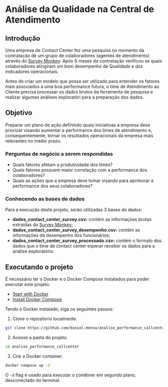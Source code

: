 # Análise da Qualidade na Central de Atendimento

## Introdução

Uma empresa de Contact Center fez uma pesquisa no momento da contratação de um grupo de colaboradores (agentes de atendimento) através do [Survey Monkey](https://pt.surveymonkey.com). Após 6 meses da contratação verificou se quais colaboradores atingiram um bom desempenho de Qualidade e dos indicadores operacionais.

Antes de criar um modelo que possa ser utilizado para entender os fatores mais associados a uma boa performance futura, o time de Atendimento ao Cliente precisa processar os dados brutos da ferramenta de pesquisa e realizar algumas análises exploratóri para a preparação dos dados.

## Objetivo

Preparar um plano de ação definindo quais iniciativas a empresa deve priorizar visando aumentar a performance dos times de atendimento e, consequentemente, tornar os resultados operacionais da empresa mais relevantes no médio prazo.

### Perguntas de negócio a serem respondidas

- Quais fatores afetam a produtividade dos times?
- Quais fatores possuem maior correlação com a performance dos colaboradores?
- Quais as ações que a empresa deve tomar visando para aprimorar a performance dos seus colaboradores?

### Conhecendo as bases de dados

Para a execução deste projeto, serão utilizadas 3 bases de dados:
- **dados_contact_center_survey.csv:** contém as informações brutas extraídas do [Survey Monkey](https://pt.surveymonkey.com);
- **dados_contact_center_survey_desempenho.csv:** contém as informações de desempenho dos funcionários;
- **dados_contact_center_survey_processado.csv:** contém o formato dos dados que o time de contact center esperar receber os dados para a análise exploratório.

## Executando o projeto

É necessário ter o Docker e o Docker Compose instalados para poder executar este projeto.

- [Start with Docker](https://www.docker.com/get-started/)
- [Install Docker Compose](https://docs.docker.com/compose/install/)

Tendo o Docker instalado, siga os seguintes passos:

1. Clone o repositorio localmente.
```bash 
git clone https://github.com/daniel-menna/analise_performance_callcenter
```

2. Acesse a pasta do projeto.
```bash
cd analise_performance_callcenter
```

3. Crie o Docker container.
```bash
docker compose up -d
```

O `-d` flag é usado para executar o contêiner em segundo plano, desconectado do terminal.

